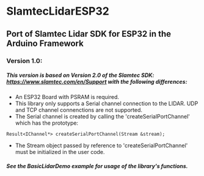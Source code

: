 # SlamtecLidarESP32
## Port of Slamtec Lidar SDK for ESP32 in the Arduino Framework
### Version 1.0:
##### This version is based on Version 2.0 of the Slamtec SDK: https://www.slamtec.com/en/Support with the following differences:
* An ESP32 Board with PSRAM is required.
* This library only supports a Serial channel connection to the LIDAR. UDP and TCP channel connenctions are not supported.
* The Serial channel is created by calling the 'createSerialPortChannel' which has the prototype:
```
Result<IChannel*> createSerialPortChannel(Stream &stream);
```
* The Stream object passed by reference to 'createSerialPortChannel' must be initialized in the user code.

##### See the BasicLidarDemo example for usage of the library's functions.
